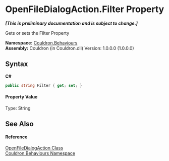 # OpenFileDialogAction.Filter Property 
 _**\[This is preliminary documentation and is subject to change.\]**_

Gets or sets the Filter Property

**Namespace:**&nbsp;<a href="N_Couldron_Behaviours">Couldron.Behaviours</a><br />**Assembly:**&nbsp;Couldron (in Couldron.dll) Version: 1.0.0.0 (1.0.0.0)

## Syntax

**C#**<br />
``` C#
public string Filter { get; set; }
```


#### Property Value
Type: String

## See Also


#### Reference
<a href="T_Couldron_Behaviours_OpenFileDialogAction">OpenFileDialogAction Class</a><br /><a href="N_Couldron_Behaviours">Couldron.Behaviours Namespace</a><br />